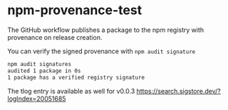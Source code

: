 # npm-provenance-test

The GitHub workflow publishes a package to the npm registry with provenance on release creation.

You can verify the signed provenance with `npm audit signature`

```bash
npm audit signatures
audited 1 package in 0s
1 package has a verified registry signature
```

The tlog entry is available as well for v0.0.3 https://search.sigstore.dev/?logIndex=20051685
